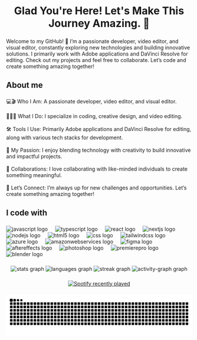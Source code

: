 <h1 align="center">Glad You're Here! Let's Make This Journey Amazing. 🚀</h1>

###

<p align="left">Welcome to my GitHub! 🚀 I’m a passionate developer, video editor, and visual editor, constantly exploring new technologies and building innovative solutions. I primarily work with Adobe applications and DaVinci Resolve for editing. Check out my projects and feel free to collaborate. Let’s code and create something amazing together!</p>

###

<h2 align="left">About me</h2>

###

<p align="left">💻🎬 Who I Am: A passionate developer, video editor, and visual editor.<br><br>👨‍💻🎨 What I Do: I specialize in coding, creative design, and video editing.<br><br>🛠️ Tools I Use: Primarily Adobe applications and DaVinci Resolve for editing, along with various tech stacks for development.<br><br>🚀 My Passion: I enjoy blending technology with creativity to build innovative and impactful projects.<br><br>🤝 Collaborations: I love collaborating with like-minded individuals to create something meaningful.<br><br>🌟 Let’s Connect: I’m always up for new challenges and opportunities. Let’s create something amazing together!</p>

###

<h2 align="left">I code with</h2>

###

<div align="left">
  <img src="https://cdn.jsdelivr.net/gh/devicons/devicon/icons/javascript/javascript-original.svg" height="40" alt="javascript logo"  />
  <img width="12" />
  <img src="https://cdn.jsdelivr.net/gh/devicons/devicon/icons/typescript/typescript-original.svg" height="40" alt="typescript logo"  />
  <img width="12" />
  <img src="https://cdn.jsdelivr.net/gh/devicons/devicon/icons/react/react-original.svg" height="40" alt="react logo"  />
  <img width="12" />
  <img src="https://cdn.jsdelivr.net/gh/devicons/devicon/icons/nextjs/nextjs-original.svg" height="40" alt="nextjs logo"  />
  <img width="12" />
  <img src="https://cdn.jsdelivr.net/gh/devicons/devicon/icons/nodejs/nodejs-original.svg" height="40" alt="nodejs logo"  />
  <img width="12" />
  <img src="https://cdn.jsdelivr.net/gh/devicons/devicon/icons/html5/html5-original.svg" height="40" alt="html5 logo"  />
  <img width="12" />
  <img src="https://cdn.jsdelivr.net/gh/devicons/devicon/icons/css3/css3-original.svg" height="40" alt="css logo"  />
  <img width="12" />
  <img src="https://cdn.jsdelivr.net/gh/devicons/devicon/icons/tailwindcss/tailwindcss-original-wordmark.svg" height="40" alt="tailwindcss logo"  />
  <img width="12" />
  <img src="https://cdn.jsdelivr.net/gh/devicons/devicon/icons/azure/azure-original.svg" height="40" alt="azure logo"  />
  <img width="12" />
  <img src="https://cdn.jsdelivr.net/gh/devicons/devicon/icons/amazonwebservices/amazonwebservices-line-wordmark.svg" height="40" alt="amazonwebservices logo"  />
  <img width="12" />
  <img src="https://cdn.jsdelivr.net/gh/devicons/devicon/icons/figma/figma-original.svg" height="40" alt="figma logo"  />
  <img width="12" />
  <img src="https://cdn.jsdelivr.net/gh/devicons/devicon/icons/aftereffects/aftereffects-original.svg" height="40" alt="aftereffects logo"  />
  <img width="12" />
  <img src="https://cdn.jsdelivr.net/gh/devicons/devicon/icons/photoshop/photoshop-plain.svg" height="40" alt="photoshop logo"  />
  <img width="12" />
  <img src="https://cdn.jsdelivr.net/gh/devicons/devicon/icons/premierepro/premierepro-plain.svg" height="40" alt="premierepro logo"  />
  <img width="12" />
  <img src="https://cdn.jsdelivr.net/gh/devicons/devicon/icons/blender/blender-original.svg" height="40" alt="blender logo"  />
</div>

###

<div align="center">
  <img src="https://github-readme-stats.vercel.app/api?username=Yanxe01&hide_title=true&hide_rank=false&show_icons=true&include_all_commits=true&count_private=true&disable_animations=false&theme=algolia&locale=en&hide_border=true&order=1" height="150" alt="stats graph"  />
  <img src="https://github-readme-stats.vercel.app/api/top-langs?username=Yanxe01&locale=en&hide_title=false&layout=compact&card_width=320&langs_count=5&theme=algolia&hide_border=true&order=2" height="150" alt="languages graph"  />
  <img src="https://streak-stats.demolab.com?user=Yanxe01&locale=en&mode=daily&theme=algolia&hide_border=true&border_radius=5&order=3" height="150" alt="streak graph"  />
  <img src="https://github-readme-activity-graph.vercel.app/graph?username=Yanxe01&radius=16&theme=arctic&area=true&order=5&custom_title=Contributions%20Graph&hide_border=true&hide_title=false&color=00FF87" height="300" alt="activity-graph graph"  />
</div>

###

<div align="center">
  <a href="https://open.spotify.com/user/Ian_Lapu">
    <img src="https://spotify-recently-played-readme.vercel.app/api?user=Ian_Lapu&count=5&unique=true" alt="Spotify recently played"  />
  </a>
</div>

###

<img src="https://raw.githubusercontent.com/Yanxe01/Yanxe01/output/snake.svg" alt="Snake animation" />

###